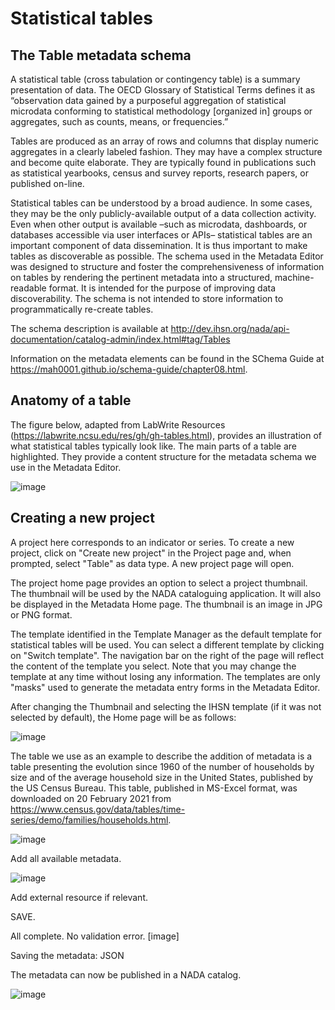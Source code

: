 # Statistical tables

## The Table metadata schema

A statistical table (cross tabulation or contingency table) is a summary presentation of data. The OECD Glossary of Statistical Terms defines it as “observation data gained by a purposeful aggregation of statistical microdata conforming to statistical methodology [organized in] groups or aggregates, such as counts, means, or frequencies.”

Tables are produced as an array of rows and columns that display numeric aggregates in a clearly labeled fashion. They may have a complex structure and become quite elaborate. They are typically found in publications such as statistical yearbooks, census and survey reports, research papers, or published on-line.

Statistical tables can be understood by a broad audience. In some cases, they may be the only publicly-available output of a data collection activity. Even when other output is available –such as microdata, dashboards, or databases accessible via user interfaces or APIs– statistical tables are an important component of data dissemination. It is thus important to make tables as discoverable as possible. The schema used in the Metadata Editor was designed to structure and foster the comprehensiveness of information on tables by rendering the pertinent metadata into a structured, machine-readable format. It is intended for the purpose of improving data discoverability. The schema is not intended to store information to programmatically re-create tables.

The schema description is available at http://dev.ihsn.org/nada/api-documentation/catalog-admin/index.html#tag/Tables

Information on the metadata elements can be found in the SChema Guide at https://mah0001.github.io/schema-guide/chapter08.html.

## Anatomy of a table

The figure below, adapted from LabWrite Resources (https://labwrite.ncsu.edu/res/gh/gh-tables.html), provides an illustration of what statistical tables typically look like. The main parts of a table are highlighted. They provide a content structure for the metadata schema we use in the Metadata Editor.

![image](https://user-images.githubusercontent.com/35276300/216686104-25d21426-28f8-43c3-8830-e2b8a466b8cd.png)

## Creating a new project

A project here corresponds to an indicator or series. To create a new project, click on "Create new project" in the Project page and, when prompted, select "Table" as data type. A new project page will open.

The project home page provides an option to select a project thumbnail. The thumbnail will be used by the NADA cataloguing application. It will also be displayed in the Metadata Home page. The thumbnail is an image in JPG or PNG format.

The template identified in the Template Manager as the default template for statistical tables will be used. You can select a different template by clicking on "Switch template". The navigation bar on the right of the page will reflect the content of the template you select. Note that you may change the template at any time without losing any information. The templates are only "masks" used to generate the metadata entry forms in the Metadata Editor.

After changing the Thumbnail and selecting the IHSN template (if it was not selected by default), the Home page will be as follows:

![image](https://user-images.githubusercontent.com/35276300/217111890-491edd50-982f-4f55-bbc8-b711a44d3feb.png)

The table we use as an example to describe the addition of metadata is a table presenting the evolution since 1960 of the number of households by size and of the average household size in the United States, published by the US Census Bureau. This table, published in MS-Excel format, was downloaded on 20 February 2021 from https://www.census.gov/data/tables/time-series/demo/families/households.html.

![image](https://user-images.githubusercontent.com/35276300/216686978-a6f2317e-42dc-4d0f-b078-24cfdfa208f0.png)

Add all available metadata.

![image](https://user-images.githubusercontent.com/35276300/217113319-a638c701-6592-4467-ad92-4e2eefe6b254.png)

Add external resource if relevant.

SAVE.

All complete. No validation error.
[image]

Saving the metadata:
JSON

The metadata can now be published in a NADA catalog. 

![image](https://user-images.githubusercontent.com/35276300/216687168-a662678f-4162-4faa-ba20-8dd512ed2bb0.png)

